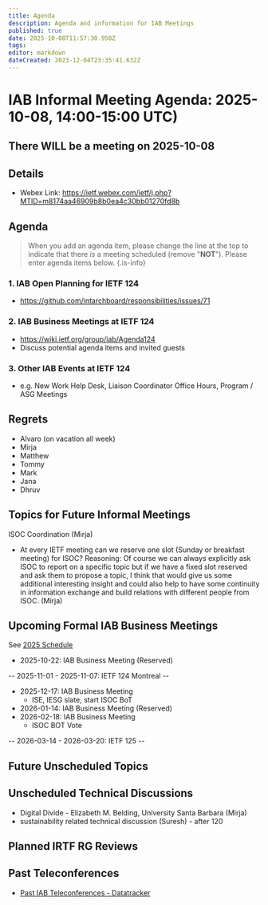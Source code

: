 ```yaml
---
title: Agenda
description: Agenda and information for IAB Meetings
published: true
date: 2025-10-08T11:57:30.958Z
tags: 
editor: markdown
dateCreated: 2023-12-04T23:35:41.632Z
---
```


# IAB Informal Meeting Agenda: 2025-10-08, 14:00-15:00 UTC)

## There WILL be a meeting on 2025-10-08

## Details

* Webex Link: https://ietf.webex.com/ietf/j.php?MTID=m8174aa46909b8b0ea4c30bb01270fd8b


## Agenda

> When you add an agenda item, please change the line at the top to indicate that there *is* a meeting scheduled (remove "**NOT**"). Please enter agenda items below.
{.is-info}

### 1. IAB Open Planning for IETF 124
 - https://github.com/intarchboard/responsibilities/issues/71

### 2. IAB Business Meetings at IETF 124
 - https://wiki.ietf.org/group/iab/Agenda124
- Discuss potential agenda items and invited guests

### 3. Other IAB Events at IETF 124 

- e.g. New Work Help Desk, Liaison Coordinator Office Hours, Program / ASG Meetings


## Regrets
 - Alvaro (on vacation all week)
 - Mirja
 - Matthew
 - Tommy
 - Mark
 - Jana
 - Dhruv
 


## Topics for Future Informal Meetings

ISOC Coordination (Mirja)

- At every IETF meeting can we reserve one slot (Sunday or breakfast meeting) for ISOC? Reasoning: Of course we can always explicitly ask ISOC to report on a specific topic but if we have a fixed slot reserved and ask them to propose a topic, I think that would give us some additional interesting insight and could also help to have some continuity in information exchange and build relations with different people from ISOC. (Mirja)


## Upcoming Formal IAB Business Meetings

See [2025 Schedule](https://wiki.ietf.org/group/iab/2025_Schedule)

- 2025-10-22: IAB Business Meeting (Reserved)

-- 2025-11-01 - 2025-11-07: IETF 124 Montreal --

- 2025-12-17: IAB Business Meeting
    - ISE, IESG slate, start ISOC BoT
- 2026-01-14: IAB Business Meeting (Reserved)
- 2026-02-18: IAB Business Meeting 
    - ISOC BOT Vote
    
-- 2026-03-14 - 2026-03-20: IETF 125 --

## Future Unscheduled Topics 


## Unscheduled Technical Discussions

* Digital Divide - Elizabeth M. Belding, University Santa Barbara (Mirja)
* sustainability related technical discussion (Suresh) - after 120


## Planned IRTF RG Reviews 

## Past Teleconferences 

* [Past IAB Teleconferences - Datatracker](https://datatracker.ietf.org/group/iab/meetings/)


<!--
### Alternate Zoom info:

* [Zoom link](https://ietf.zoom.us/j/2649121587?pwd=dVJXTHRoQ2RqeE5tY2huWFFDdTFpdz09)
* Passcode: 1234
-->

